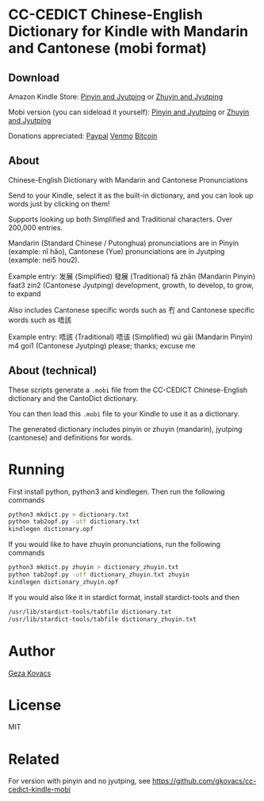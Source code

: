 # CC-CEDICT Chinese-English Dictionary for Kindle with Mandarin and Cantonese (mobi format)

## Download

Amazon Kindle Store: [Pinyin and Jyutping](https://www.amazon.com/Chinese-English-Dictionary-Mandarin-Cantonese-Pronunciations-ebook/dp/B07MV9TJQB/) or [Zhuyin and Jyutping](https://www.amazon.com/Chinese-English-Dictionary-Mandarin-Cantonese-Pronunciations-ebook/dp/B07MVF4NGF)

Mobi version (you can sideload it yourself): [Pinyin and Jyutping](https://github.com/gkovacs/cantodict-kindle-mobi/blob/master/dictionary.mobi) or [Zhuyin and Jyutping](https://github.com/gkovacs/cantodict-kindle-mobi/blob/master/dictionary_zhuyin.mobi)

Donations appreciated: [Paypal](https://www.paypal.me/gezak/5) [Venmo](https://venmo.com/?txn=pay&recipients=gezak&amount=5.00&note=for%20Chinese-English%20Dictionary&audience=public) [Bitcoin](https://www.gkovacs.com/bitcoin.html)

## About

Chinese-English Dictionary with Mandarin and Cantonese Pronunciations

Send to your Kindle, select it as the built-in dictionary, and you can look up words just by clicking on them!

Supports looking up both Simplified and Traditional characters. Over 200,000 entries.

Mandarin (Standard Chinese / Putonghua) pronunciations are in Pinyin (example: nǐ hǎo), Cantonese (Yue) pronunciations are in Jyutping (example: nei5 hou2).

Example entry: 发展 (Simplified) 發展 (Traditional) fā zhǎn (Mandarin Pinyin) faat3 zin2 (Cantonese Jyutping) development, growth, to develop, to grow, to expand

Also includes Cantonese specific words such as 冇 and Cantonese specific words such as 唔該

Example entry: 唔該 (Traditional) 唔该 (Simplified) wú gāi (Mandarin Pinyin) m4 goi1 (Cantonese Jyutping) please; thanks; excuse me

## About (technical)

These scripts generate a `.mobi` file from the CC-CEDICT Chinese-English dictionary and the CantoDict dictionary.

You can then load this `.mobi` file to your Kindle to use it as a dictionary.

The generated dictionary includes pinyin or zhuyin (mandarin), jyutping (cantonese) and definitions for words.

# Running

First install python, python3 and kindlegen. Then run the following commands

```bash
python3 mkdict.py > dictionary.txt
python tab2opf.py -utf dictionary.txt
kindlegen dictionary.opf
```

If you would like to have zhuyin pronunciations, run the following commands

```bash
python3 mkdict.py zhuyin > dictionary_zhuyin.txt
python tab2opf.py -utf dictionary_zhuyin.txt zhuyin
kindlegen dictionary_zhuyin.opf
```

If you would also like it in stardict format, install stardict-tools and then 

```bash
/usr/lib/stardict-tools/tabfile dictionary.txt
/usr/lib/stardict-tools/tabfile dictionary_zhuyin.txt
```

# Author

[Geza Kovacs](https://github.com/gkovacs)

# License

MIT

# Related

For version with pinyin and no jyutping, see https://github.com/gkovacs/cc-cedict-kindle-mobi

